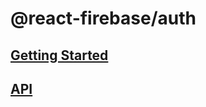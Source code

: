 # @react-firebase/auth

## [Getting Started](https://react-firebase-js.com/docs/react-firebase-auth/getting-started)

## [API](https://react-firebase-js.com/docs/react-firebase-auth/api)
